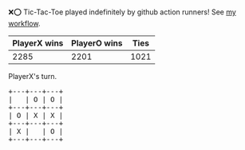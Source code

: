 :x::o: Tic-Tac-Toe played indefinitely by github action runners! See [my workflow](.github/workflows/play.yaml).

|PlayerX wins|PlayerO wins|Ties|
|-|-|-|
|2285|2201|1021|

PlayerX's turn.

<pre>
+---+---+---+
|   | O | O |
+---+---+---+
| O | X | X |
+---+---+---+
| X |   | O |
+---+---+---+
</pre>